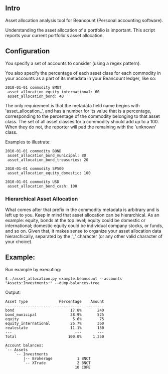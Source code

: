 ## Intro
Asset allocation analysis tool for Beancount (Personal accounting software).

Understanding the asset allocation of a portfolio is important. This script reports your
current portfolio's asset allocation.


## Configuration

You specify a set of accounts to consider (using a regex pattern).

You also specify the percentage of each asset class for each commodity in your accounts
as a part of its metadata in your Beancount ledger, like so:

```
2010-01-01 commodity BMUT
 asset_allocation_equity_international: 60
 asset_allocation_bond: 40
```

The only requirement is that the metadata field name begins with 'asset_allocation_',
and has a number for its value that is a percentage, corresponding to the percentage of
the commodity belonging to that asset class. The set of all asset classes for a
commodity should add up to a 100. When they do not, the reporter will pad the remaining
with the 'unknown' class.

Examples to illustrate:

```
2010-01-01 commodity BOND
 asset_allocation_bond_municipal: 80
 asset_allocation_bond_treasuries: 20
```

```
2010-01-01 commodity SP500
 asset_allocation_equity_domestic: 100
```

```
2010-01-01 commodity USD
 asset_allocation_bond_cash: 100
```

### Hierarchical Asset Allocation

What comes after that prefix in the commodity metadata is arbitrary and is left up to
you. Keep in mind that asset allocation can be hierarchical. As an example: equity,
bonds at the top level; equity could be domestic or international; domestic equity could
be individual company stocks, or funds, and so on. Given that, it makes sense to
organize your asset allocation data hierarchically, separated by the '_' character (or
any other valid character of your choice).


## Example:
Run example by executing:
```
$ ./asset_allocation.py example.beancount --accounts "Assets:Investments:" --dump-balances-tree
```
Output:
```
Asset Type              Percentage    Amount
--------------------  ------------  --------
bond                         17.8%       240
bond_municipal               38.9%       525
equity                        5.6%        75
equity_international         26.7%       360
realestate                   11.1%       150
---                            ---       ---
Total                       100.0%     1,350

Account balances:
`-- Assets                  
    `-- Investments         
        |-- Brokerage           1 BNCT
        `-- XTrade              2 BNCT
                               10 COFE
```
